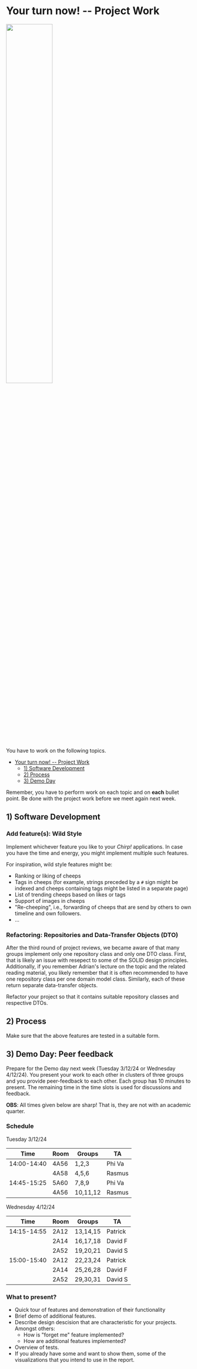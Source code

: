 # Your turn now! -- Project Work

<img src="https://media.giphy.com/media/13GIgrGdslD9oQ/giphy.gif" width=50%/>

You have to work on the following topics.

- [Your turn now! -- Project Work](#your-turn-now----project-work)
  - [1) Software Development](#1-software-development)
  - [2) Process](#2-process)
  - [3) Demo Day](#3-demo-day)



Remember, you have to perform work on each topic and on **each** bullet point.
Be done with the project work before we meet again next week.


## 1) Software Development

### Add feature(s): Wild Style

Implement whichever feature you like to your _Chirp!_ applications.
In case you have the time and energy, you might implement multiple such features.

For inspiration, wild style features might be:
- Ranking or liking of cheeps
- Tags in cheeps (for example, strings preceded by a `#` sign might be indexed and cheeps containing tags might be listed in a separate page)
- List of trending cheeps based on likes or tags
- Support of images in cheeps
- "Re-cheeping", i.e., forwarding of cheeps that are send by others to own timeline and own followers.
- ...

### Refactoring: Repositories and Data-Transfer Objects (DTO)

After the third round of project reviews, we became aware of that many groups implement only one repository class and only one DTO class. First, that is likely an issue with resepect to some of the SOLID design principles. Additionally, if you remember Adrian's lecture on the topic and the related reading material, you likely remember that it is often recommended to have one repository class per one domain model class. Similarly, each of these return separate data-transfer objects.

Refactor your project so that it contains suitable repository classes and respective DTOs.


## 2) Process

Make sure that the above features are tested in a suitable form.


## 3) Demo Day: Peer feedback

Prepare for the Demo day next week (Tuesday 3/12/24 or Wednesday 4/12/24).
You present your work to each other in clusters of three groups and you provide peer-feedback to each other.
Each group has 10 minutes to present. The remaining time in the time slots is used for discussions and feedback.

**OBS**: All times given below are sharp! That is, they are not with an academic quarter.

### Schedule

Tuesday 3/12/24

| Time        | Room   | Groups         | TA     |
|-------------|--------|----------------|--------|
| 14:00-14:40 | 4A56   | 1,2,3          | Phi Va |
|             | 4A58   | 4,5,6          | Rasmus |
| 14:45-15:25 | 5A60   | 7,8,9          | Phi Va |
|             | 4A56   | 10,11,12       | Rasmus |


Wednesday 4/12/24

| Time        | Room   | Groups         | TA      |
|-------------|--------|----------------|---------|
| 14:15-14:55 | 2A12   | 13,14,15       | Patrick |
|             | 2A14   | 16,17,18       | David F |
|             | 2A52   | 19,20,21       | David S |
| 15:00-15:40 | 2A12   | 22,23,24       | Patrick |
|             | 2A14   | 25,26,28       | David F |
|             | 2A52   | 29,30,31       | David S |


### What to present?

- Quick tour of features and demonstration of their functionality
- Brief demo of additional features.
- Describe design descision that are characteristic for your projects. Amongst others:
  - How is "forget me" feature implemented?
  - How are additional features implemented?
- Overview of tests.
- If you already have some and want to show them, some of the visualizations that you intend to use in the report.
